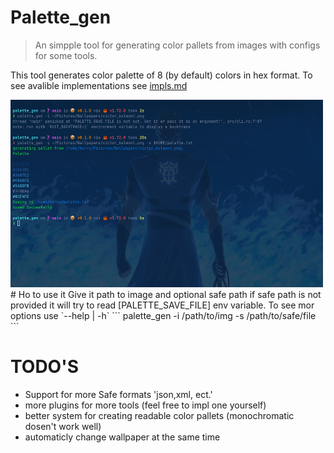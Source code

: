 # Palette_gen
> An simpple tool for generating color pallets from images with configs for some tools. 

This tool generates color palette of 8 (by default) colors in hex format. 
To see avalible implementations see [impls.md](https://github.com/Horryportier/palette_gen/blob/main/impls/impls.md)

<img src="https://raw.githubusercontent.com/Horryportier/palette_gen/main/example.png" width="500" height="300">
# Ho to use it 
Give it path to image and optional safe path if safe path is not provided it will try to read [PALETTE_SAVE_FILE] env variable.
To see mor options use `--help | -h`
``` 
palette_gen -i /path/to/img -s /path/to/safe/file
```

# TODO'S
- Support for more Safe formats 'json,xml, ect.'
- more plugins for more tools (feel free to impl one yourself)
- better system for creating readable color pallets (monochromatic dosen't work well)
- automaticly change wallpaper at the same time 
